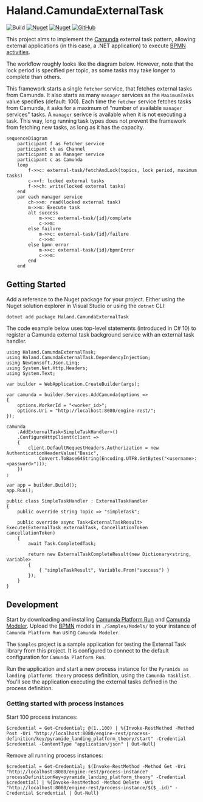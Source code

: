 

# Haland.CamundaExternalTask

![Build](https://github.com/chrishaland/camunda-external-task/actions/workflows/build.yml/badge.svg)
[![Nuget](https://img.shields.io/nuget/v/Haland.CamundaExternalTask)](https://www.nuget.org/packages/Haland.CamundaExternalTask/)
[![Nuget](https://img.shields.io/nuget/dt/Haland.CamundaExternalTask)](https://www.nuget.org/packages/Haland.CamundaExternalTask/)
[![GitHub](https://img.shields.io/github/license/chrishaland/camunda-external-task)](https://github.com/chrishaland/camunda-external-task/blob/main/LICENSE)
<!-- [![Known Vulnerabilities](https://snyk.io/test/github/chrishaland/camunda-external-task/badge.svg)](https://snyk.io/test/github/chrishaland/camunda-external-task) | Add when .NET projects are supported https://snyk.io/docs/badges/ -->

This project aims to implement the [Camunda](https://camunda.com/) external task pattern, allowing external applications (in this case, a .NET application) to execute [BPMN activities](https://camunda.com/bpmn/reference/#activities).

The workflow roughly looks like the diagram below. However, note that the lock period is specified per topic, as some tasks may take longer to complete than others.

This framework starts a single `fetcher` service, that fetches external tasks from Camunda. It also starts as many `manager` services as the `MaximumTasks` value specifies (default: 100). Each time the `fetcher` service fetches tasks from Camunda, it asks for a maximum of "number of available `manager` services" tasks. A `manager` serivce is available when it is not executing a task. This way, long running task types does not prevent the framework from fetching new tasks, as long as it has the capacity.

```mermaid
sequenceDiagram
    participant f as Fetcher service
    participant ch as Channel
    participant m as Manager service
    participant c as Camunda
    loop
        f->>c: external-task/fetchAndLock(topics, lock period, maximum tasks)
        c->>f: locked external tasks
        f->>ch: write(locked external tasks)
    end
    par each manager service
        ch->>m: read(locked external task)
        m->>m: Execute task
        alt success
            m->>c: external-task/{id}/complete
            c->>m: 
        else failure
            m->>c: external-task/{id}/failure
            c->>m: 
        else bpmn error
            m->>c: external-task/{id}/bpmnError
            c->>m: 
        end
    end
```

## Getting Started

Add a reference to the Nuget package for your project. Either using the Nuget solution explorer in Visual Studio or using the `dotnet` CLI:

```
dotnet add package Haland.CamundaExternalTask
```

The code example below uses top-level statements (introduced in C# 10) to register a Camunda external task background service with an external task handler.

```
using Haland.CamundaExternalTask;
using Haland.CamundaExternalTask.DependencyInjection;
using Newtonsoft.Json.Linq;
using System.Net.Http.Headers;
using System.Text;

var builder = WebApplication.CreateBuilder(args);

var camunda = builder.Services.AddCamunda(options =>
{
    options.WorkerId = "<worker_id>";
    options.Uri = "http://localhost:8080/engine-rest/";
});

camunda
    .AddExternalTask<SimpleTaskHandler>()
    .ConfigureHttpClient(client =>
    {
        client.DefaultRequestHeaders.Authorization = new AuthenticationHeaderValue("Basic", 
            Convert.ToBase64String(Encoding.UTF8.GetBytes("<username>:<password>")));
    })
;

var app = builder.Build();
app.Run();

public class SimpleTaskHandler : ExternalTaskHandler
{
    public override string Topic => "simpleTask";

    public override async Task<ExternalTaskResult> Execute(ExternalTask externalTask, CancellationToken cancellationToken)
    {
        await Task.CompletedTask;

        return new ExternalTaskCompleteResult(new Dictionary<string, Variable>
        {
            { "simpleTaskResult", Variable.From("success") }
        });
    }
}
```

## Development

Start by downloading and installing [Camunda Platform Run](https://camunda.com/download/) and [Camunda Modeler](https://camunda.com/download/modeler/). Upload the [BPMN](https://www.bpmn.org/) models in `./Samples/Models/` to your instance of `Camunda Platform Run` using `Camunda Modeler`.

The `Samples` project is a sample application for testing the External Task library from this project. It is configured to connect to the default configuration for `Camunda Platform Run`.

Run the application and start a new process instance for the `Pyramids as landing platforms theory` process definition, using the `Camunda Tasklist`. You'll see the application executing the external tasks defined in the process definition.

### Getting started with process instances

Start 100 process instances:

```
$credential = Get-Credential; @(1..100) | %{Invoke-RestMethod -Method Post -Uri "http://localhost:8080/engine-rest/process-definition/key/pyramide_landing_platform_theory/start" -Credential $credential -ContentType "application/json" | Out-Null}
```

Remove all running process instances:

```
$credential = Get-Credential; $(Invoke-RestMethod -Method Get -Uri "http://localhost:8080/engine-rest/process-instance?processDefinitionKey=pyramide_landing_platform_theory" -Credential $credential) | %{Invoke-RestMethod -Method Delete -Uri "http://localhost:8080/engine-rest/process-instance/$($_.id)" -Credential $credential | Out-Null}
```
